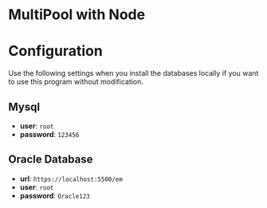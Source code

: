 # MultiPool with Node


# Configuration

Use the following settings when you install the databases locally if you want to use this program without modification.

## Mysql
* **user**: `root`
* **password**: `123456`

## Oracle Database
* **url**: `https://localhost:5500/em`
* **user**: `root`
* **password**: `Oracle123`
